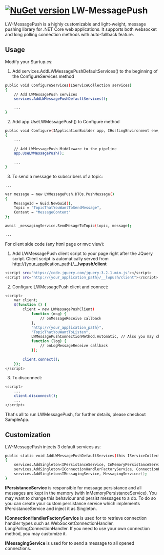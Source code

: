 [![NuGet version](https://badge.fury.io/nu/VBLock.svg)](https://badge.fury.io/nu/VBLock) 
LW-MessagePush
=========
LW-MessagePush is a highly customizable and light-weight, message pushing library for .NET Core web applications.
It supports both websocket and long polling connection methods with auto-fallback feature.

Usage
-----------
Modify your Startup.cs:
1) Add services.AddLWMessagePushDefaultServices() to the beginning of the ConfigureServices method
```sh
public void ConfigureServices(IServiceCollection services)
{
    // Add LWMessagePush services
    services.AddLWMessagePushDefaultServices();

    ...
}
```
2) Add app.UseLWMessagePush() to Configure method
```sh
public void Configure(IApplicationBuilder app, IHostingEnvironment env, ILoggerFactory loggerFactory)
{
    ...
    
    // Add LWMessagePush Middleware to the pipeline
    app.UseLWMessagePush();
    
    ...
}
```

3) To send a message to subscribers of a topic:
```sh
...

var message = new LWMessagePush.DTOs.PushMessage()
{
	MessageId = Guid.NewGuid(),
	Topic = "TopicThatYouWantToSendMessage",
	Content = "MessageContent"
};

await _messagingService.SendMesageToTopic(topic, message);

...
```

For client side code (any html page or mvc view):
1) Add LWMessagePush client script to your page right after the JQuery script. Client script is automatically served from 
http://{your_application_path}/**__lwpush/client**
```sh
<script src="https://code.jquery.com/jquery-3.2.1.min.js"></script>
<script src="http://{your_application_path}/__lwpush/client"></script>
```
2) Configure LWMessagePush client and connect:
```sh
<script>
	var client;
	$(function () {            
		client = new LWMessagePushClient(
			function (msg) {
				// onMessageReceive callback
			},
			"http://{your_application_path}",
			"TopicThatYouWantToListen",
			LWMessagePushConnectionMethod.Automatic, // Also you may choose WebSocket or LongPolling
			function (log) {
				// onLogMessageReceive callback
			});
			
		client.connect();
	});
</script>
```
3) To disconnect:
```sh
<script>
	...
	client.disconnect();
	...
</script>
```
 That's all to run LWMessagePush, for further details, please checkout SampleApp.

Customization
-----------
LW-MessagePush injects 3 default services as:

```sh
public static void AddLWMessagePushDefaultServices(this IServiceCollection services)
{
    services.AddSingleton<IPersistanceService, InMemoryPersistanceService>();
    services.AddSingleton<IConnectionHandlerFactoryService, ConnectionHandlerFactoryService>();
    services.AddSingleton<IMessagingService, MessagingService>();
}
```
**IPersistanceService** is responsible for message persistance and all messages are kept in the memory (with InMemoryPersistanceService). You may want to change this behaviour and persist messages to a db. To do so you can create your custom persistance service which implements IPersistanceService and inject it as Singleton.

**IConnectionHandlerFactoryService** is used for to retrieve connection handler types such as WebSocketConnectionHandler, LongPollingConnectionHandler. If you need to use your own connection method, you may customize it. 

**IMessagingService** is used for to send a message to all opened connections. 
